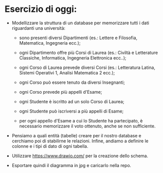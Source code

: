 # Esercizio di oggi:

- Modellizzare la struttura di un database per memorizzare tutti i dati riguardanti una università:

  - sono presenti diversi Dipartimenti (es.: Lettere e Filosofia, Matematica, Ingegneria ecc.);

  - ogni Dipartimento offre più Corsi di Laurea (es.: Civiltà e Letterature Classiche, Informatica, Ingegneria Elettronica ecc..);

  - ogni Corso di Laurea prevede diversi Corsi (es.: Letteratura Latina, Sistemi Operativi 1, Analisi Matematica 2 ecc.);

  - ogni Corso può essere tenuto da diversi Insegnanti;

  - ogni Corso prevede più appelli d'Esame;

  - ogni Studente è iscritto ad un solo Corso di Laurea;

  - ogni Studente può iscriversi a più appelli di Esame;

  - per ogni appello d'Esame a cui lo Studente ha partecipato, è necessario memorizzare il voto ottenuto, anche se non sufficiente.

- Pensiamo a quali entità (tabelle) creare per il nostro database e cerchiamo poi di stabilirne le relazioni. Infine, andiamo a definire le colonne e i tipi di dato di ogni tabella.

- Utilizzare https://www.drawio.com/ per la creazione dello schema.

- Esportare quindi il diagramma in jpg e caricarlo nella repo.
